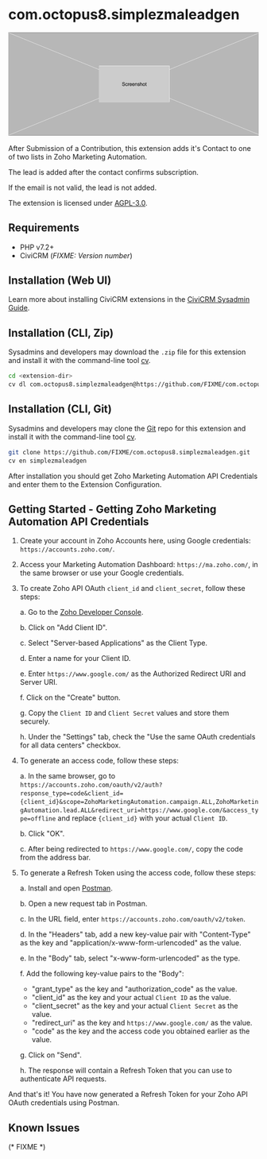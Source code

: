 # com.octopus8.simplezmaleadgen

![Screenshot](/images/screenshot.png)

After Submission of a Contribution, this extension adds it's Contact to one of two lists in Zoho Marketing Automation.

The lead is added after the contact confirms subscription.

If the email is not valid, the lead is not added.

The extension is licensed under [AGPL-3.0](LICENSE.txt).

## Requirements

* PHP v7.2+
* CiviCRM (*FIXME: Version number*)

## Installation (Web UI)

Learn more about installing CiviCRM extensions in the [CiviCRM Sysadmin Guide](https://docs.civicrm.org/sysadmin/en/latest/customize/extensions/).

## Installation (CLI, Zip)

Sysadmins and developers may download the `.zip` file for this extension and
install it with the command-line tool [cv](https://github.com/civicrm/cv).

```bash
cd <extension-dir>
cv dl com.octopus8.simplezmaleadgen@https://github.com/FIXME/com.octopus8.simplezmaleadgen/archive/master.zip
```

## Installation (CLI, Git)

Sysadmins and developers may clone the [Git](https://en.wikipedia.org/wiki/Git) repo for this extension and
install it with the command-line tool [cv](https://github.com/civicrm/cv).

```bash
git clone https://github.com/FIXME/com.octopus8.simplezmaleadgen.git
cv en simplezmaleadgen
```

After installation you should get Zoho Marketing Automation API Credentials and enter them to the Extension Configuration.

## Getting Started - Getting Zoho Marketing Automation API Credentials

1. Create your account in Zoho Accounts here, using Google credentials: `https://accounts.zoho.com/`.

2. Access your Marketing Automation Dashboard: `https://ma.zoho.com/`, in the same browser or use your Google credentials.

3. To create Zoho API OAuth `client_id` and `client_secret`, follow these steps:

   a. Go to the [Zoho Developer Console](https://api-console.zoho.com).
   
   b. Click on "Add Client ID".

   c. Select "Server-based Applications" as the Client Type.

   d. Enter a name for your Client ID.

   e. Enter `https://www.google.com/` as the Authorized Redirect URI and Server URI.

   f. Click on the "Create" button.

   g. Copy the `Client ID` and `Client Secret` values and store them securely.

   h. Under the "Settings" tab, check the "Use the same OAuth credentials for all data centers" checkbox.

4. To generate an access code, follow these steps:

   a. In the same browser, go to `https://accounts.zoho.com/oauth/v2/auth?response_type=code&client_id={client_id}&scope=ZohoMarketingAutomation.campaign.ALL,ZohoMarketingAutomation.lead.ALL&redirect_uri=https://www.google.com/&access_type=offline` and replace `{client_id}` with your actual `Client ID`.

   b. Click "OK".

   c. After being redirected to `https://www.google.com/`, copy the code from the address bar.

5. To generate a Refresh Token using the access code, follow these steps:

   a. Install and open [Postman](https://www.postman.com/downloads/).

   b. Open a new request tab in Postman.

   c. In the URL field, enter `https://accounts.zoho.com/oauth/v2/token`.

   d. In the "Headers" tab, add a new key-value pair with "Content-Type" as the key and "application/x-www-form-urlencoded" as the value.

   e. In the "Body" tab, select "x-www-form-urlencoded" as the type.

   f. Add the following key-value pairs to the "Body":
   
      - "grant_type" as the key and "authorization_code" as the value.
      - "client_id" as the key and your actual `Client ID` as the value.
      - "client_secret" as the key and your actual `Client Secret` as the value.
      - "redirect_uri" as the key and `https://www.google.com/` as the value.
      - "code" as the key and the access code you obtained earlier as the value.

   g. Click on "Send".

   h. The response will contain a Refresh Token that you can use to authenticate API requests.

And that's it! You have now generated a Refresh Token for your Zoho API OAuth credentials using Postman.

## Known Issues

(* FIXME *)
